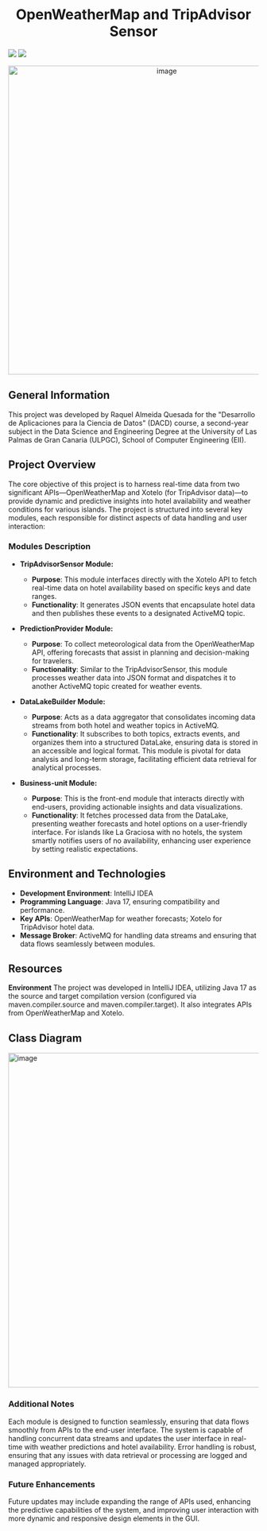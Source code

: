 <h1 align="center"> OpenWeatherMap and TripAdvisor Sensor </h1>

<p align="left">

   <img src="https://img.shields.io/badge/STATUS-COMPLETE-green">
   <img src="https://img.shields.io/badge/Released-June%202024-yellow">
   </p>

<p align="center">
<img width="622" alt="image" src="https://github.com/raquelaq/OpenWeatherBroker/assets/117348659/63ea0928-0e53-4d31-837f-d8124d234cf6">
</p>

## General Information
This project was developed by Raquel Almeida Quesada for the "Desarrollo de Aplicaciones para la Ciencia de Datos" (DACD) course, a second-year subject in the Data Science and Engineering Degree at the University of Las Palmas de Gran Canaria (ULPGC), School of Computer Engineering (EII).

## Project Overview
The core objective of this project is to harness real-time data from two significant APIs—OpenWeatherMap and Xotelo (for TripAdvisor data)—to provide dynamic and predictive insights into hotel availability and weather conditions for various islands. The project is structured into several key modules, each responsible for distinct aspects of data handling and user interaction:

### Modules Description

- **TripAdvisorSensor Module:**
  - **Purpose**: This module interfaces directly with the Xotelo API to fetch real-time data on hotel availability based on specific keys and date ranges.
  - **Functionality**: It generates JSON events that encapsulate hotel data and then publishes these events to a designated ActiveMQ topic.

- **PredictionProvider Module:**
  - **Purpose**: To collect meteorological data from the OpenWeatherMap API, offering forecasts that assist in planning and decision-making for travelers.
  - **Functionality**: Similar to the TripAdvisorSensor, this module processes weather data into JSON format and dispatches it to another ActiveMQ topic created for weather events.

- **DataLakeBuilder Module:**
  - **Purpose**: Acts as a data aggregator that consolidates incoming data streams from both hotel and weather topics in ActiveMQ.
  - **Functionality**: It subscribes to both topics, extracts events, and organizes them into a structured DataLake, ensuring data is stored in an accessible and logical format. This module is pivotal for data analysis and long-term storage, facilitating efficient data retrieval for analytical processes.

- **Business-unit Module:**
  - **Purpose**: This is the front-end module that interacts directly with end-users, providing actionable insights and data visualizations.
  - **Functionality**: It fetches processed data from the DataLake, presenting weather forecasts and hotel options on a user-friendly interface. For islands like La Graciosa with no hotels, the system smartly notifies users of no availability, enhancing user experience by setting realistic expectations.

## Environment and Technologies
- **Development Environment**: IntelliJ IDEA
- **Programming Language**: Java 17, ensuring compatibility and performance.
- **Key APIs**: OpenWeatherMap for weather forecasts; Xotelo for TripAdvisor hotel data.
- **Message Broker**: ActiveMQ for handling data streams and ensuring that data flows seamlessly between modules.


## Resources
**Environment**
The project was developed in IntelliJ IDEA, utilizing Java 17 as the source and target compilation version (configured via maven.compiler.source and maven.compiler.target). It also integrates APIs from OpenWeatherMap and Xotelo.

## Class Diagram

<img width="674" alt="image" src="https://github.com/raquelaq/OpenWeatherBroker/assets/117348659/5c6104fd-04c3-47e0-9cd5-18c3ef5e9c80">


### Additional Notes
Each module is designed to function seamlessly, ensuring that data flows smoothly from APIs to the end-user interface. The system is capable of handling concurrent data streams and updates the user interface in real-time with weather predictions and hotel availability. Error handling is robust, ensuring that any issues with data retrieval or processing are logged and managed appropriately.

### Future Enhancements
Future updates may include expanding the range of APIs used, enhancing the predictive capabilities of the system, and improving user interaction with more dynamic and responsive design elements in the GUI.
